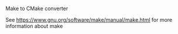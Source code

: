 Make to CMake converter

See https://www.gnu.org/software/make/manual/make.html for more information
about make


